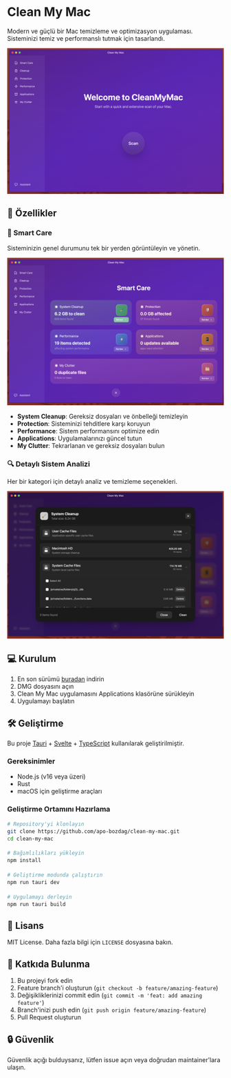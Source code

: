 # Clean My Mac

Modern ve güçlü bir Mac temizleme ve optimizasyon uygulaması. Sisteminizi temiz ve performanslı tutmak için tasarlandı.

![Ana Ekran](ss1.png)

## 🚀 Özellikler

### 🧹 Smart Care
Sisteminizin genel durumunu tek bir yerden görüntüleyin ve yönetin.

![Smart Care](ss2.png)

- **System Cleanup**: Gereksiz dosyaları ve önbelleği temizleyin
- **Protection**: Sisteminizi tehditlere karşı koruyun
- **Performance**: Sistem performansını optimize edin
- **Applications**: Uygulamalarınızı güncel tutun
- **My Clutter**: Tekrarlanan ve gereksiz dosyaları bulun

### 🔍 Detaylı Sistem Analizi
Her bir kategori için detaylı analiz ve temizleme seçenekleri.

![Detaylı Analiz](ss3.png)

## 💻 Kurulum

1. En son sürümü [buradan](https://github.com/apo-bozdag/clean-my-mac/releases) indirin
2. DMG dosyasını açın
3. Clean My Mac uygulamasını Applications klasörüne sürükleyin
4. Uygulamayı başlatın

## 🛠️ Geliştirme

Bu proje [Tauri](https://tauri.app) + [Svelte](https://svelte.dev) + [TypeScript](https://www.typescriptlang.org/) kullanılarak geliştirilmiştir.

### Gereksinimler

- Node.js (v16 veya üzeri)
- Rust
- macOS için geliştirme araçları

### Geliştirme Ortamını Hazırlama

```bash
# Repository'yi klonlayın
git clone https://github.com/apo-bozdag/clean-my-mac.git
cd clean-my-mac

# Bağımlılıkları yükleyin
npm install

# Geliştirme modunda çalıştırın
npm run tauri dev

# Uygulamayı derleyin
npm run tauri build
```

## 📝 Lisans

MIT License. Daha fazla bilgi için `LICENSE` dosyasına bakın.

## 🤝 Katkıda Bulunma

1. Bu projeyi fork edin
2. Feature branch'i oluşturun (`git checkout -b feature/amazing-feature`)
3. Değişikliklerinizi commit edin (`git commit -m 'feat: add amazing feature'`)
4. Branch'inizi push edin (`git push origin feature/amazing-feature`)
5. Pull Request oluşturun

## 🔒 Güvenlik

Güvenlik açığı bulduysanız, lütfen issue açın veya doğrudan maintainer'lara ulaşın.

